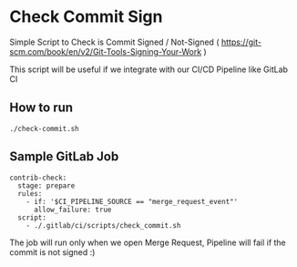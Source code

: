 # Check Commit Sign
Simple Script to Check is Commit Signed / Not-Signed ( https://git-scm.com/book/en/v2/Git-Tools-Signing-Your-Work )

This script will be useful if we integrate with our CI/CD Pipeline like GitLab CI

## How to run
```
./check-commit.sh
```

## Sample GitLab Job
```
contrib-check:
  stage: prepare
  rules:
    - if: '$CI_PIPELINE_SOURCE == "merge_request_event"'
      allow_failure: true
  script:
    - ./.gitlab/ci/scripts/check_commit.sh
```

The job will run only when we open Merge Request, Pipeline will fail if the commit is not signed :)
